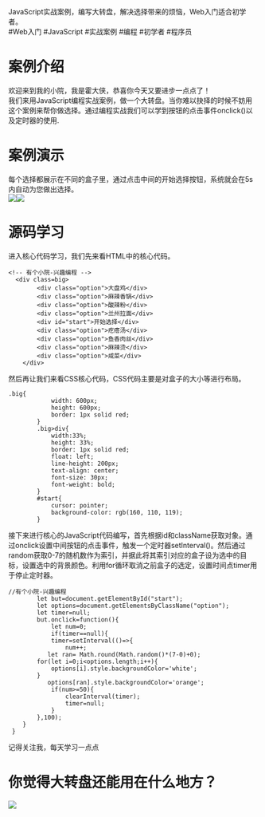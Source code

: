 
JavaScript实战案例，编写大转盘，解决选择带来的烦恼，Web入门适合初学者。<br />#Web入门 #JavaScript #实战案例 #编程 #初学者 #程序员
<a name="jEFHg"></a>
# **案例介绍**
欢迎来到我的小院，我是霍大侠，恭喜你今天又要进步一点点了！<br />我们来用JavaScript编程实战案例，做一个大转盘。当你难以抉择的时候不妨用这个案例来帮你做选择。通过编程实战我们可以学到按钮的点击事件onclick()以及定时器的使用.
<a name="IK0e8"></a>
# **案例演示**
每个选择都展示在不同的盒子里，通过点击中间的开始选择按钮，系统就会在5s内自动为您做出选择。<br />![](https://cdn.nlark.com/yuque/0/2022/png/34388852/1668667869702-11965963-cb47-46e2-9e8a-66258a840533.png#averageHue=%23f7f0f0&clientId=uf2f6b736-f645-4&crop=0&crop=0&crop=1&crop=1&from=paste&id=u5a45182e&margin=%5Bobject%20Object%5D&originHeight=1261&originWidth=1257&originalType=url&ratio=1&rotation=0&showTitle=false&status=done&style=none&taskId=u89b6b608-755c-42e3-bcf0-99cc58876a5&title=)![](https://cdn.nlark.com/yuque/0/2022/png/34388852/1668667869671-e1cd773d-171d-4601-9d8c-f1fd8ed24778.png#averageHue=%23f7e6d3&clientId=uf2f6b736-f645-4&crop=0&crop=0&crop=1&crop=1&from=paste&id=u1c39ecee&margin=%5Bobject%20Object%5D&originHeight=1260&originWidth=1263&originalType=url&ratio=1&rotation=0&showTitle=false&status=done&style=none&taskId=ud6e9c8bb-ba61-470c-9915-d72eb571370&title=)
<a name="UJYD9"></a>
# **源码学习**
进入核心代码学习，我们先来看HTML中的核心代码。
```
<!-- 有个小院-兴趣编程 -->
  <div class=big>
        <div class="option">大盘鸡</div>
        <div class="option">麻辣香锅</div>
        <div class="option">酸辣粉</div>
        <div class="option">兰州拉面</div>
        <div id="start">开始选择</div>
        <div class="option">疙瘩汤</div>
        <div class="option">鱼香肉丝</div>
        <div class="option">麻辣烫</div>
        <div class="option">咸菜</div>
    </div>
```
然后再让我们来看CSS核心代码，CSS代码主要是对盒子的大小等进行布局。
```
.big{
            width: 600px;
            height: 600px;
            border: 1px solid red;
        }
        .big>div{
            width:33%;
            height: 33%;
            border: 1px solid red;
            float: left;
            line-height: 200px;
            text-align: center;
            font-size: 30px;
            font-weight: bold;
        }
        #start{
            cursor: pointer;
            background-color: rgb(160, 110, 119);
        }
```

接下来进行核心的JavaScript代码编写，首先根据id和className获取对象。通过onclick设置中间按钮的点击事件，触发一个定时器setInterval()。然后通过random获取0-7的随机数作为索引，并据此将其索引对应的盒子设为选中的目标，设置选中的背景颜色。利用for循环取消之前盒子的选定，设置时间点timer用于停止定时器。
```
//有个小院-兴趣编程
        let but=document.getElementById("start");
        let options=document.getElementsByClassName("option");
        let timer=null;
        but.onclick=function(){
            let num=0;
            if(timer==null){
            timer=setInterval(()=>{
                num++;
           let ran= Math.round(Math.random()*(7-0)+0);
        for(let i=0;i<options.length;i++){
            options[i].style.backgroundColor='white';
        }
           options[ran].style.backgroundColor='orange';
            if(num>=50){
                clearInterval(timer);
                timer=null;
            }
        },100);
    }          
 }
```

记得关注我，每天学习一点点
<a name="oQiTU"></a>
# **你觉得大转盘还能用在什么地方？**
![](https://cdn.nlark.com/yuque/0/2022/png/34388852/1668667869702-44c96677-e729-424c-9cc2-0069770e7f65.png#averageHue=%23525252&clientId=uf2f6b736-f645-4&crop=0&crop=0&crop=1&crop=1&from=paste&id=ud663ac12&margin=%5Bobject%20Object%5D&originHeight=1080&originWidth=1920&originalType=url&ratio=1&rotation=0&showTitle=false&status=done&style=none&taskId=u9bddf855-a33f-4466-95f8-4d01e2d3a0f&title=)
